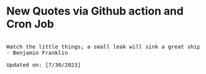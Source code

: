 # New Quotes via Github action and Cron Job

<pre>
<!-- #quote -->
Watch the little things; a small leak will sink a great ship.
- Benjamin Franklin

Updated on: [7/30/2023]
<!-- #quoteEnd -->
</pre>
